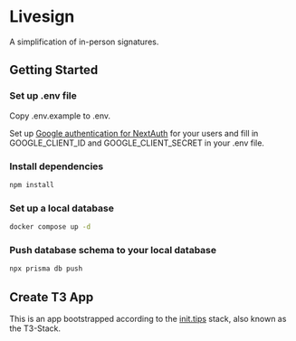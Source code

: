 # Livesign

A simplification of in-person signatures.

## Getting Started

### Set up .env file

Copy .env.example to .env.

Set up [Google authentication for NextAuth](https://next-auth.js.org/providers/google) for your users and fill in GOOGLE_CLIENT_ID and GOOGLE_CLIENT_SECRET in your .env file.

### Install dependencies

```sh
npm install
```

### Set up a local database

```sh
docker compose up -d
```

### Push database schema to your local database

```sh
npx prisma db push
```

## Create T3 App

This is an app bootstrapped according to the [init.tips](https://init.tips) stack, also known as the T3-Stack.
